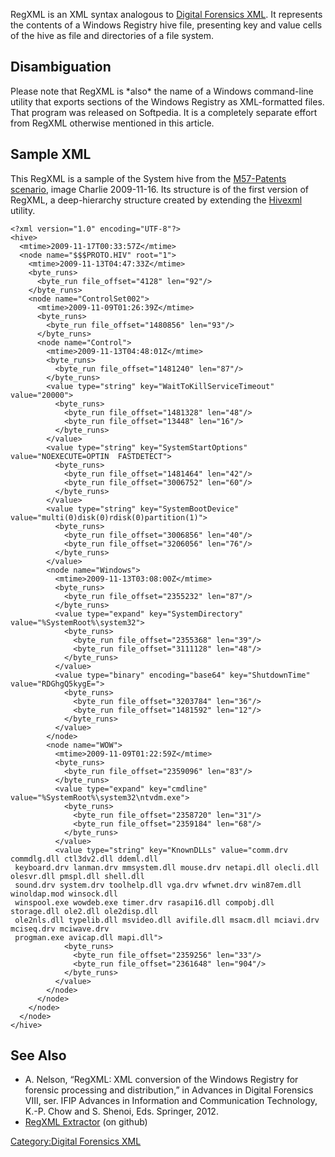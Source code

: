 RegXML is an XML syntax analogous to [Digital Forensics
XML](Digital_Forensics_XML "wikilink"). It represents the contents of a
Windows Registry hive file, presenting key and value cells of the hive
as file and directories of a file system.

## Disambiguation

Please note that RegXML is \*also\* the name of a Windows command-line
utility that exports sections of the Windows Registry as XML-formatted
files. That program was released on Softpedia. It is a completely
separate effort from RegXML otherwise mentioned in this article.

## Sample XML

This RegXML is a sample of the System hive from the [M57-Patents
scenario](http://digitalcorpora.org/corpora/scenarios/m57-patents-scenario),
image Charlie 2009-11-16. Its structure is of the first version of
RegXML, a deep-hierarchy structure created by extending the
[Hivexml](http://libguestfs.org/hivexml.1.html) utility.

    <?xml version="1.0" encoding="UTF-8"?>
    <hive>
      <mtime>2009-11-17T00:33:57Z</mtime>
      <node name="$$$PROTO.HIV" root="1">
        <mtime>2009-11-13T04:47:33Z</mtime>
        <byte_runs>
          <byte_run file_offset="4128" len="92"/>
        </byte_runs>
        <node name="ControlSet002">
          <mtime>2009-11-09T01:26:39Z</mtime>
          <byte_runs>
            <byte_run file_offset="1480856" len="93"/>
          </byte_runs>
          <node name="Control">
            <mtime>2009-11-13T04:48:01Z</mtime>
            <byte_runs>
              <byte_run file_offset="1481240" len="87"/>
            </byte_runs>
            <value type="string" key="WaitToKillServiceTimeout" value="20000">
              <byte_runs>
                <byte_run file_offset="1481328" len="48"/>
                <byte_run file_offset="13448" len="16"/>
              </byte_runs>
            </value>
            <value type="string" key="SystemStartOptions" value="NOEXECUTE=OPTIN  FASTDETECT">
              <byte_runs>
                <byte_run file_offset="1481464" len="42"/>
                <byte_run file_offset="3006752" len="60"/>
              </byte_runs>
            </value>
            <value type="string" key="SystemBootDevice" value="multi(0)disk(0)rdisk(0)partition(1)">
              <byte_runs>
                <byte_run file_offset="3006856" len="40"/>
                <byte_run file_offset="3206056" len="76"/>
              </byte_runs>
            </value>
            <node name="Windows">
              <mtime>2009-11-13T03:08:00Z</mtime>
              <byte_runs>
                <byte_run file_offset="2355232" len="87"/>
              </byte_runs>
              <value type="expand" key="SystemDirectory" value="%SystemRoot%\system32">
                <byte_runs>
                  <byte_run file_offset="2355368" len="39"/>
                  <byte_run file_offset="3111128" len="48"/>
                </byte_runs>
              </value>
              <value type="binary" encoding="base64" key="ShutdownTime" value="RDGhgQ5kygE=">
                <byte_runs>
                  <byte_run file_offset="3203784" len="36"/>
                  <byte_run file_offset="1481592" len="12"/>
                </byte_runs>
              </value>
            </node>
            <node name="WOW">
              <mtime>2009-11-09T01:22:59Z</mtime>
              <byte_runs>
                <byte_run file_offset="2359096" len="83"/>
              </byte_runs>
              <value type="expand" key="cmdline" value="%SystemRoot%\system32\ntvdm.exe">
                <byte_runs>
                  <byte_run file_offset="2358720" len="31"/>
                  <byte_run file_offset="2359184" len="68"/>
                </byte_runs>
              </value>
              <value type="string" key="KnownDLLs" value="comm.drv commdlg.dll ctl3dv2.dll ddeml.dll
     keyboard.drv lanman.drv mmsystem.dll mouse.drv netapi.dll olecli.dll olesvr.dll pmspl.dll shell.dll
     sound.drv system.drv toolhelp.dll vga.drv wfwnet.drv win87em.dll winoldap.mod winsock.dll
     winspool.exe wowdeb.exe timer.drv rasapi16.dll compobj.dll storage.dll ole2.dll ole2disp.dll
     ole2nls.dll typelib.dll msvideo.dll avifile.dll msacm.dll mciavi.drv mciseq.drv mciwave.drv
     progman.exe avicap.dll mapi.dll">
                <byte_runs>
                  <byte_run file_offset="2359256" len="33"/>
                  <byte_run file_offset="2361648" len="904"/>
                </byte_runs>
              </value>
            </node>
          </node>
        </node>
      </node>
    </hive>

## See Also

- A. Nelson, “RegXML: XML conversion of the Windows Registry for
  forensic processing and distribution,” in Advances in Digital
  Forensics VIII, ser. IFIP Advances in Information and Communication
  Technology, K.-P. Chow and S. Shenoi, Eds. Springer, 2012.
- [RegXML Extractor](https://github.com/ajnelson/regxml_extractor) (on
  github)

[Category:Digital Forensics
XML](Category:Digital_Forensics_XML "wikilink")